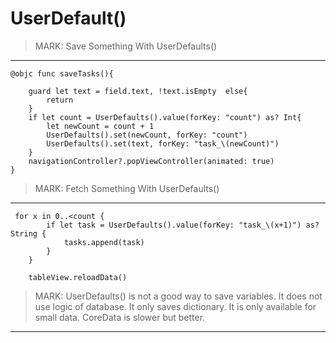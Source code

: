 # UserDefault()



> MARK: Save Something With UserDefaults()
---


    @objc func saveTasks(){
        
        guard let text = field.text, !text.isEmpty  else{
            return
        }
        if let count = UserDefaults().value(forKey: "count") as? Int{
            let newCount = count + 1
            UserDefaults().set(newCount, forKey: "count")
            UserDefaults().set(text, forKey: "task_\(newCount)")
        }    
        navigationController?.popViewController(animated: true)  
    }
    
    
    
> MARK: Fetch Something With UserDefaults()
---
     for x in 0..<count {
            if let task = UserDefaults().value(forKey: "task_\(x+1)") as? String {
                tasks.append(task)
            }
        }
        
        tableView.reloadData()

> MARK: UserDefaults() is not a good way to save variables. It does not use logic of database. It only saves dictionary. It is only available for small data. CoreData is slower but better.
---
